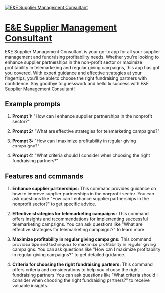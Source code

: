 [![E&E Supplier Management Consultant](https://files.oaiusercontent.com/file-JDRzBeET8dpdauw0xtOfVZyr?se=2123-10-18T06%3A15%3A45Z&sp=r&sv=2021-08-06&sr=b&rscc=max-age%3D31536000%2C%20immutable&rscd=attachment%3B%20filename%3Daae0536b-5c77-4175-b877-8e035e70c844.png&sig=3jPTBiKAT9m%2BE18Sh13ZCFwsZR9DHzDfXwz0hcGWps4%3D)](https://chat.openai.com/g/g-9Hkkbs4aa-e-e-supplier-management-consultant)

# [E&E Supplier Management Consultant](https://chat.openai.com/g/g-9Hkkbs4aa-e-e-supplier-management-consultant)

E&E Supplier Management Consultant is your go-to app for all your supplier management and fundraising profitability needs. Whether you're looking to enhance supplier partnerships in the non-profit sector or maximize profitability in telemarketing and regular giving campaigns, this app has got you covered. With expert guidance and effective strategies at your fingertips, you'll be able to choose the right fundraising partners with confidence. Say goodbye to guesswork and hello to success with E&E Supplier Management Consultant!

## Example prompts

1. **Prompt 1:** "How can I enhance supplier partnerships in the nonprofit sector?"

2. **Prompt 2:** "What are effective strategies for telemarketing campaigns?"

3. **Prompt 3:** "How can I maximize profitability in regular giving campaigns?"

4. **Prompt 4:** "What criteria should I consider when choosing the right fundraising partners?"

## Features and commands

1. **Enhance supplier partnerships:** This command provides guidance on how to improve supplier partnerships in the nonprofit sector. You can ask questions like "How can I enhance supplier partnerships in the nonprofit sector?" to get specific advice.

2. **Effective strategies for telemarketing campaigns:** This command offers insights and recommendations for implementing successful telemarketing campaigns. You can ask questions like "What are effective strategies for telemarketing campaigns?" to learn more.

3. **Maximize profitability in regular giving campaigns:** This command provides tips and techniques to maximize profitability in regular giving campaigns. You can ask questions like "How can I maximize profitability in regular giving campaigns?" to get detailed guidance.

4. **Criteria for choosing the right fundraising partners:** This command offers criteria and considerations to help you choose the right fundraising partners. You can ask questions like "What criteria should I consider when choosing the right fundraising partners?" to receive valuable insights.
